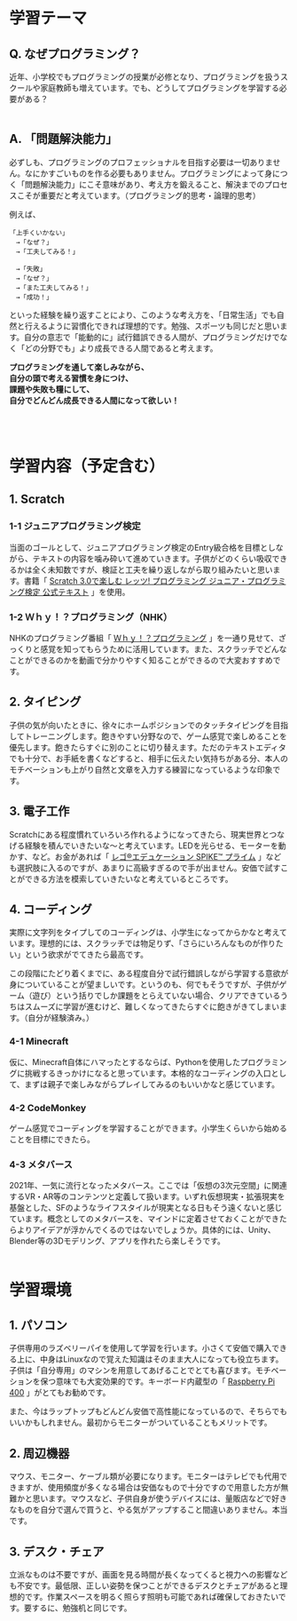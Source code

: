 # 学習テーマ
## Q. なぜプログラミング？  
近年、小学校でもプログラミングの授業が必修となり、プログラミングを扱うスクールや家庭教師も増えています。でも、どうしてプログラミングを学習する必要がある？  
<br />
## A. 「問題解決能力」  
必ずしも、プログラミングのプロフェッショナルを目指す必要は一切ありません。なにかすごいものを作る必要もありません。プログラミングによって身につく「問題解決能力」にこそ意味があり、考え方を鍛えること、解決までのプロセスこそが重要だと考えています。（プログラミング的思考・論理的思考）  
  
 例えば、  
```
「上手くいかない」
　→「なぜ？」
　→「工夫してみる！」

　→「失敗」
　→「なぜ？」
　→「また工夫してみる！」
　→「成功！」
```
  
といった経験を繰り返すことにより、このような考え方を、「日常生活」でも自然と行えるように習慣化できれば理想的です。勉強、スポーツも同じだと思います。自分の意志で「能動的に」試行錯誤できる人間が、プログラミングだけでなく「どの分野でも」より成長できる人間であると考えます。  
  
<strong> プログラミングを通して楽しみながら、 </strong>  
<strong> 自分の頭で考える習慣を身につけ、 </strong>  
<strong> 課題や失敗も糧にして、 </strong>  
<strong> 自分でどんどん成長できる人間になって欲しい！ </strong>  
  
<br />
<br />

# 学習内容（予定含む）
## 1. Scratch
### 1-1  ジュニアプログラミング検定
当面のゴールとして、ジュニアプログラミング検定のEntry級合格を目標としながら、テキストの内容を噛み砕いて進めていきます。子供がどのくらい吸収できるかは全く未知数ですが、検証と工夫を繰り返しながら取り組みたいと思います。書籍「
[Scratch 3.0で楽しむ レッツ! プログラミング ジュニア・プログラミング検定 公式テキスト](https://www.amazon.co.jp/gp/product/4865103929/ref=ppx_yo_dt_b_asin_title_o00_s00?ie=UTF8&psc=1)
」を使用。
  <br />

### 1-2  Ｗｈｙ！？プログラミング（NHK）
NHKのプログラミング番組「
[Ｗｈｙ！？プログラミング](https://www.nhk.or.jp/school/sougou/programming/)
」を一通り見せて、ざっくりと感覚を知ってもらうために活用しています。また、スクラッチでどんなことができるのかを動画で分かりやすく知ることができるので大変おすすめです。
<br />
  
## 2. タイピング
子供の気が向いたときに、徐々にホームポジションでのタッチタイピングを目指してトレーニングします。飽きやすい分野なので、ゲーム感覚で楽しめることを優先します。飽きたらすぐに別のことに切り替えます。ただのテキストエディタでも十分で、お手紙を書くなどすると、相手に伝えたい気持ちがある分、本人のモチベーションも上がり自然と文章を入力する練習になっているような印象です。
<br />
  
## 3. 電子工作
Scratchにある程度慣れていろいろ作れるようになってきたら、現実世界とつなげる経験を積んでいきたいな～と考えています。LEDを光らせる、モーターを動かす、など。お金があれば「
[レゴ®エデュケーション SPIKE™ プライム](https://legoedu.jp/spikeprime/)
」なども選択肢に入るのですが、あまりに高級すぎるので手が出ません。安価で試すことができる方法を模索していきたいなと考えているところです。
<br />

## 4. コーディング
実際に文字列をタイプしてのコーディングは、小学生になってからかなと考えています。理想的には、スクラッチでは物足りず、「さらにいろんなものが作りたい」という欲求がでてきたら最高です。
  
この段階にたどり着くまでに、ある程度自分で試行錯誤しながら学習する意欲が身についていることが望ましいです。というのも、何でもそうですが、子供がゲーム（遊び）という括りでしか課題をとらえていない場合、クリアできているうちはスムーズに学習が進むけど、難しくなってきたらすぐに飽きがきてしまいます。（自分が経験済み。）
<br />
  
### 4-1  Minecraft
仮に、Minecraft自体にハマったとするならば、Pythonを使用したプログラミングに挑戦するきっかけになると思っています。本格的なコーディングの入口として、まずは親子で楽しみながらプレイしてみるのもいいかなと感じています。
<br />

### 4-2  CodeMonkey
ゲーム感覚でコーディングを学習することができます。小学生くらいから始めることを目標にできたら。
<br />

### 4-3  メタバース
2021年、一気に流行となったメタバース。ここでは「仮想の3次元空間」に関連するVR・AR等のコンテンツと定義して扱います。いずれ仮想現実・拡張現実を基盤とした、SFのようなライフスタイルが現実となる日もそう遠くないと感じています。概念としてのメタバースを、マインドに定着させておくことができたらよりアイデアが浮かんでくるのではないでしょうか。具体的には、Unity、Blender等の3Dモデリング、アプリを作れたら楽しそうです。
<br />
<br />

# 学習環境
## 1. パソコン
子供専用のラズベリーパイを使用して学習を行います。小さくて安価で購入できる上に、中身はLinuxなので覚えた知識はそのまま大人になっても役立ちます。子供は「自分専用」のマシンを用意してあげることでとても喜びます。モチベーションを保つ意味でも大変効果的です。キーボード内蔵型の「
[Raspberry Pi 400](https://www.switch-science.com/catalog/7400/)
」がとてもお勧めです。
  
また、今はラップトップもどんどん安価で高性能になっているので、そちらでもいいかもしれません。最初からモニターがついていることもメリットです。
<br />
  
## 2. 周辺機器
マウス、モニター、ケーブル類が必要になります。モニターはテレビでも代用できますが、使用頻度が多くなる場合は安価なもので十分ですので用意した方が無難かと思います。マウスなど、子供自身が使うデバイスには、量販店などで好きなものを自分で選んで買うと、やる気がアップすること間違いありません。本当です。
<br />
  
## 3. デスク・チェア
立派なものは不要ですが、画面を見る時間が長くなってくると視力への影響なども不安です。最低限、正しい姿勢を保つことができるデスクとチェアがあると理想的です。作業スペースを明るく照らす照明も可能であれば確保しておきたいです。要するに、勉強机と同じです。

<br />
<br />

